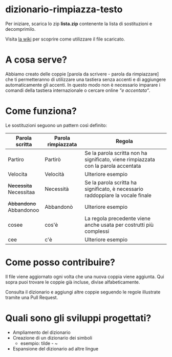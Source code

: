 # dizionario-rimpiazza-testo
Per iniziare, scarica lo zip **lista.zip** contenente la lista di sostituzioni e decomprimilo.

Visita [la wiki](https://github.com/Astisme/dizionario-rimpiazza-testo/wiki) per scoprire come utilizzare il file scaricato.

# A cosa serve?
Abbiamo creato delle coppie [parola da scrivere - parola da rimpiazzare] che ti permetteranno di utilizzare una tastiera senza accenti e di aggiungere automaticamente gli accenti.
In questo modo non è necessario imparare i comandi della tastiera internazionale o cercare online _"e accentata"_.

# Come funziona?
Le sostituzioni seguono un pattern così definito:
<table>
  <thead>
    <th>Parola scritta</th>
    <th>Parola rimpiazzata</th>
    <th>Regola</th>
  </thead>
  <tbody>
    <tr>
      <td>Partiro</td>
      <td>Partirò</td>
      <td>Se la parola scritta non ha significato, viene rimpiazzata con la parola accentata</td>
    </tr>
    <tr>
      <td>Velocita</td>
      <td>Velocità</td>
      <td>Ulteriore esempio</td>
    </tr>
    <tr>
      <td><del>Necessita</del><br />Necessitaa</td>
      <td>Necessità</td>
      <td>Se la parola scritta ha significato, è necessario raddoppiare la vocale finale</td>
    </tr>
    <tr>
      <td><del>Abbandono</del><br />Abbandonoo</td>
      <td>Abbandonò</td>
      <td>Ulteriore esempio</td>
    </tr>
    <tr>
      <td>cosee</td>
      <td>cos'è</td>
      <td>La regola precedente viene anche usata per costrutti più complessi</td>
    </tr>
    <tr>
      <td>cee</td>
      <td>c'è</td>
      <td>Ulteriore esempio</td>
    </tr>
  </tbody>
</table>

# Come posso contribuire?
Il file viene aggiornato ogni volta che una nuova coppia viene aggiunta. Qui sopra puoi trovare le coppie già incluse, divise alfabeticamente.

Consulta il dizionario e aggiungi altre coppie seguendo le regole illustrate tramite una Pull Request.

# Quali sono gli sviluppi progettati?
- Ampliamento del dizionario
- Creazione di un dizionario dei simboli
  - esempio: tilde - ~
- Espansione del dizionario ad altre lingue
